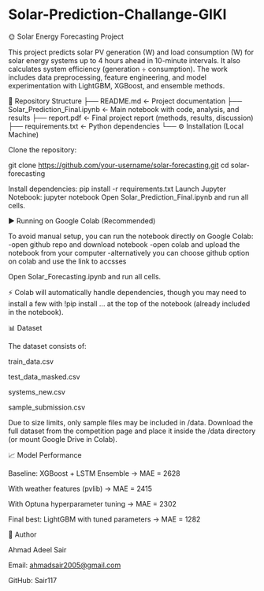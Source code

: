 # Solar-Prediction-Challange-GIKI
🌞 Solar Energy Forecasting Project

This project predicts solar PV generation (W) and load consumption (W) for solar energy systems up to 4 hours ahead in 10-minute intervals. It also calculates system efficiency (generation ÷ consumption).
The work includes data preprocessing, feature engineering, and model experimentation with LightGBM, XGBoost, and ensemble methods.

📂 Repository Structure
├── README.md                 <- Project documentation
├── Solar_Prediction_Final.ipynb   <- Main notebook with code, analysis, and results
├── report.pdf                <- Final project report (methods, results, discussion)
├── requirements.txt          <- Python dependencies
└──
⚙️ Installation (Local Machine)

Clone the repository:

git clone https://github.com/your-username/solar-forecasting.git
cd solar-forecasting

Install dependencies: pip install -r requirements.txt
Launch Jupyter Notebook: jupyter notebook
Open Solar_Prediction_Final.ipynb and run all cells.

▶️ Running on Google Colab (Recommended)

To avoid manual setup, you can run the notebook directly on Google Colab:
 -open github repo and download notebook
 -open colab and upload the notebook from your computer
 -alternatively you can choose github option on colab and use the link to accsses

Open Solar_Forecasting.ipynb and run all cells.

⚡ Colab will automatically handle dependencies, though you may need to install a few with !pip install ... at the top of the notebook (already included in the notebook).

📊 Dataset

The dataset consists of:

train_data.csv

test_data_masked.csv

systems_new.csv

sample_submission.csv

Due to size limits, only sample files may be included in /data.
Download the full dataset from the competition page and place it inside the /data directory (or mount Google Drive in Colab).


📈 Model Performance

Baseline: XGBoost + LSTM Ensemble → MAE = 2628

With weather features (pvlib) → MAE = 2415

With Optuna hyperparameter tuning → MAE = 2302

Final best: LightGBM with tuned parameters → MAE = 1282

👤 Author

Ahmad Adeel Sair

Email: ahmadsair2005@gmail.com

GitHub: Sair117
